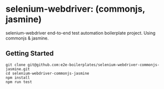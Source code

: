# selenium-webdriver: (commonjs, jasmine)

selenium-webdriver end-to-end test automation boilerplate project. Using commonjs &amp; jasmine.

## Getting Started

    git clone git@github.com:e2e-boilerplates/selenium-webdriver-commonjs-jasmine.git
    cd selenium-webdriver-commonjs-jasmine
    npm install
    npm run test
